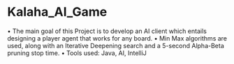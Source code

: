 # Kalaha_AI_Game

•	The main goal of this Project is to develop an AI client which entails designing a player agent that works for any board.
•	Min Max algorithms are used, along with an Iterative Deepening search and a 5-second Alpha-Beta pruning stop time.
•	Tools used: Java, AI, IntelliJ
